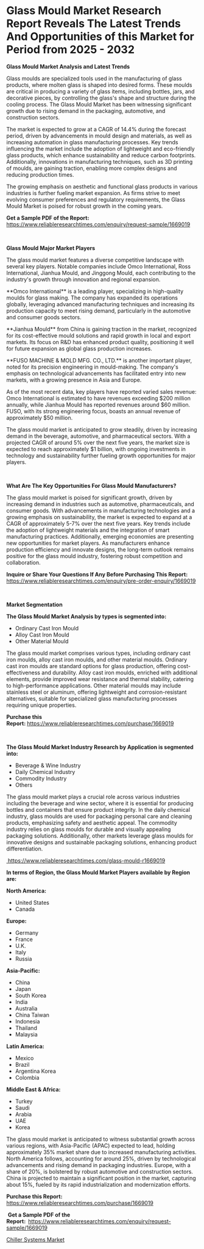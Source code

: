 <p><h1>Glass Mould Market Research Report Reveals The Latest Trends And Opportunities of this Market for Period from 2025 - 2032</h1></p><p><strong>Glass Mould Market Analysis and Latest Trends</strong></p>
<p><p>Glass moulds are specialized tools used in the manufacturing of glass products, where molten glass is shaped into desired forms. These moulds are critical in producing a variety of glass items, including bottles, jars, and decorative pieces, by controlling the glass's shape and structure during the cooling process. The Glass Mould Market has been witnessing significant growth due to rising demand in the packaging, automotive, and construction sectors.</p><p>The market is expected to grow at a CAGR of 14.4% during the forecast period, driven by advancements in mould design and materials, as well as increasing automation in glass manufacturing processes. Key trends influencing the market include the adoption of lightweight and eco-friendly glass products, which enhance sustainability and reduce carbon footprints. Additionally, innovations in manufacturing techniques, such as 3D printing of moulds, are gaining traction, enabling more complex designs and reducing production times.</p><p>The growing emphasis on aesthetic and functional glass products in various industries is further fueling market expansion. As firms strive to meet evolving consumer preferences and regulatory requirements, the Glass Mould Market is poised for robust growth in the coming years.</p></p>
<p><strong>Get a Sample PDF of the Report:&nbsp;</strong> <a href="https://www.reliableresearchtimes.com/enquiry/request-sample/1669019?utm_campaign=2680&utm_medium=2&utm_source=Github&utm_content=ia&utm_term=08042025&utm_id=glass-mould">https://www.reliableresearchtimes.com/enquiry/request-sample/1669019</a></p>
<p>&nbsp;</p>
<p><strong>Glass Mould Major Market Players</strong></p>
<p><p>The glass mould market features a diverse competitive landscape with several key players. Notable companies include Omco International, Ross International, Jianhua Mould, and Jinggong Mould, each contributing to the industry's growth through innovation and regional expansion.</p><p>**Omco International** is a leading player, specializing in high-quality moulds for glass making. The company has expanded its operations globally, leveraging advanced manufacturing techniques and increasing its production capacity to meet rising demand, particularly in the automotive and consumer goods sectors.</p><p>**Jianhua Mould** from China is gaining traction in the market, recognized for its cost-effective mould solutions and rapid growth in local and export markets. Its focus on R&D has enhanced product quality, positioning it well for future expansion as global glass production increases.</p><p>**FUSO MACHINE & MOLD MFG. CO., LTD.** is another important player, noted for its precision engineering in mould-making. The company's emphasis on technological advancements has facilitated entry into new markets, with a growing presence in Asia and Europe.</p><p>As of the most recent data, key players have reported varied sales revenue: Omco International is estimated to have revenues exceeding $200 million annually, while Jianhua Mould has reported revenues around $60 million. FUSO, with its strong engineering focus, boasts an annual revenue of approximately $50 million.</p><p>The glass mould market is anticipated to grow steadily, driven by increasing demand in the beverage, automotive, and pharmaceutical sectors. With a projected CAGR of around 5% over the next five years, the market size is expected to reach approximately $1 billion, with ongoing investments in technology and sustainability further fueling growth opportunities for major players.</p></p>
<p>&nbsp;</p>
<p><strong>What Are The Key Opportunities For Glass Mould Manufacturers?</strong></p>
<p><p>The glass mould market is poised for significant growth, driven by increasing demand in industries such as automotive, pharmaceuticals, and consumer goods. With advancements in manufacturing technologies and a growing emphasis on sustainability, the market is expected to expand at a CAGR of approximately 5-7% over the next five years. Key trends include the adoption of lightweight materials and the integration of smart manufacturing practices. Additionally, emerging economies are presenting new opportunities for market players. As manufacturers enhance production efficiency and innovate designs, the long-term outlook remains positive for the glass mould industry, fostering robust competition and collaboration.</p></p>
<p><strong>Inquire or Share Your Questions If Any Before Purchasing This Report:</strong> <a href="https://www.reliableresearchtimes.com/enquiry/pre-order-enquiry/1669019?utm_campaign=2680&utm_medium=2&utm_source=Github&utm_content=ia&utm_term=08042025&utm_id=glass-mould">https://www.reliableresearchtimes.com/enquiry/pre-order-enquiry/1669019</a></p>
<p>&nbsp;</p>
<p><strong>Market Segmentation</strong></p>
<p><strong>The Glass Mould Market Analysis by types is segmented into:</strong></p>
<p><ul><li>Ordinary Cast Iron Mould</li><li>Alloy Cast Iron Mould</li><li>Other Material Mould</li></ul></p>
<p><p>The glass mould market comprises various types, including ordinary cast iron moulds, alloy cast iron moulds, and other material moulds. Ordinary cast iron moulds are standard options for glass production, offering cost-effectiveness and durability. Alloy cast iron moulds, enriched with additional elements, provide improved wear resistance and thermal stability, catering to high-performance applications. Other material moulds may include stainless steel or aluminum, offering lightweight and corrosion-resistant alternatives, suitable for specialized glass manufacturing processes requiring unique properties.</p></p>
<p><strong>Purchase this Report:&nbsp;</strong><a href="https://www.reliableresearchtimes.com/purchase/1669019?utm_campaign=2680&utm_medium=2&utm_source=Github&utm_content=ia&utm_term=08042025&utm_id=glass-mould">https://www.reliableresearchtimes.com/purchase/1669019</a></p>
<p>&nbsp;</p>
<p><strong>The Glass Mould Market Industry Research by Application is segmented into:</strong></p>
<p><ul><li>Beverage & Wine Industry</li><li>Daily Chemical Industry</li><li>Commodity Industry</li><li>Others</li></ul></p>
<p><p>The glass mould market plays a crucial role across various industries including the beverage and wine sector, where it is essential for producing bottles and containers that ensure product integrity. In the daily chemical industry, glass moulds are used for packaging personal care and cleaning products, emphasizing safety and aesthetic appeal. The commodity industry relies on glass moulds for durable and visually appealing packaging solutions. Additionally, other markets leverage glass moulds for innovative designs and sustainable packaging solutions, enhancing product differentiation.</p></p>
<p><a href="https://www.reliableresearchtimes.com/glass-mould-r1669019?utm_campaign=2680&utm_medium=2&utm_source=Github&utm_content=ia&utm_term=08042025&utm_id=glass-mould">&nbsp;https://www.reliableresearchtimes.com/glass-mould-r1669019</a></p>
<p><strong>In terms of Region, the Glass Mould Market Players available by Region are:</strong></p>
<p>
    <p> <strong> North America: </strong>
        <ul>
            <li>United States</li>
            <li>Canada</li>
        </ul>
        </p> 
    <p> <strong> Europe: </strong>
        <ul>
            <li>Germany</li>
            <li>France</li>
            <li>U.K.</li>
            <li>Italy</li>
            <li>Russia</li>
        </ul>
        </p> 
    <p> <strong> Asia-Pacific: </strong>
        <ul>
            <li>China</li>
            <li>Japan</li>
            <li>South Korea</li>
            <li>India</li>
            <li>Australia</li>
            <li>China Taiwan</li>
            <li>Indonesia</li>
            <li>Thailand</li>
            <li>Malaysia</li>
        </ul>
        </p> 
    <p> <strong> Latin America: </strong>
        <ul>
            <li>Mexico</li>
            <li>Brazil</li>
            <li>Argentina Korea</li>
            <li>Colombia</li>
        </ul>
        </p> 
    <p> <strong> Middle East & Africa: </strong>
        <ul>
            <li>Turkey</li>
            <li>Saudi</li>
            <li>Arabia</li>
            <li>UAE</li>
            <li>Korea</li>
        </ul>
    </p>
    </p>
<p><p>The glass mould market is anticipated to witness substantial growth across various regions, with Asia-Pacific (APAC) expected to lead, holding approximately 35% market share due to increased manufacturing activities. North America follows, accounting for around 25%, driven by technological advancements and rising demand in packaging industries. Europe, with a share of 20%, is bolstered by robust automotive and construction sectors. China is projected to maintain a significant position in the market, capturing about 15%, fueled by its rapid industrialization and modernization efforts.</p></p>
<p><strong>Purchase this Report: </strong><a href="https://www.reliableresearchtimes.com/purchase/1669019?utm_campaign=2680&utm_medium=2&utm_source=Github&utm_content=ia&utm_term=08042025&utm_id=glass-mould">https://www.reliableresearchtimes.com/purchase/1669019</a></p>
<p>&nbsp;<strong>Get a Sample PDF of the Report:&nbsp;&nbsp;</strong><a href="https://www.reliableresearchtimes.com/enquiry/request-sample/1669019?utm_campaign=2680&utm_medium=2&utm_source=Github&utm_content=ia&utm_term=08042025&utm_id=glass-mould">https://www.reliableresearchtimes.com/enquiry/request-sample/1669019</a></p>
<p><strong></strong></p>
<p><p><a href="https://github.com/omduthkevork/Market-Research-Report-List-1/blob/main/chiller-systems-market.md?utm_campaign=2680&utm_medium=2&utm_source=Github&utm_content=ia&utm_term=08042025&utm_id=glass-mould">Chiller Systems Market</a></p></p>
